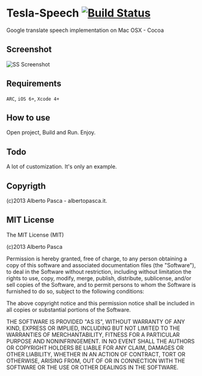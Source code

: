 Tesla-Speech [![Build Status](https://raw.github.com/elpsk/APGraph-Route/master/passing.png)](https://raw.github.com/elpsk/APGraph-Route/master/passing.png)
============

Google translate speech implementation on Mac OSX - Cocoa

Screenshot
------------
![SS Screenshot](https://raw2.github.com/elpsk/Tesla-Speech/master/tesla-speech.png "SS")


Requirements
------------
`ARC`, `iOS 6+`, `Xcode 4+`


How to use
------------

Open project, Build and Run.
Enjoy.


Todo
------------
A lot of customization. It's only an example.


Copyrigth
------------

(c)2013 Alberto Pasca - albertopasca.it.


MIT License
------------

The MIT License (MIT)

(c)2013 Alberto Pasca

Permission is hereby granted, free of charge, to any person obtaining a copy of this software and associated documentation files (the "Software"), to deal in the Software without restriction, including without limitation the rights to use, copy, modify, merge, publish, distribute, sublicense, and/or sell copies of the Software, and to permit persons to whom the Software is furnished to do so, subject to the following conditions:

The above copyright notice and this permission notice shall be included in all copies or substantial portions of the Software.

THE SOFTWARE IS PROVIDED "AS IS", WITHOUT WARRANTY OF ANY KIND, EXPRESS OR IMPLIED, INCLUDING BUT NOT LIMITED TO THE WARRANTIES OF MERCHANTABILITY, FITNESS FOR A PARTICULAR PURPOSE AND NONINFRINGEMENT. IN NO EVENT SHALL THE AUTHORS OR COPYRIGHT HOLDERS BE LIABLE FOR ANY CLAIM, DAMAGES OR OTHER LIABILITY, WHETHER IN AN ACTION OF CONTRACT, TORT OR OTHERWISE, ARISING FROM, OUT OF OR IN CONNECTION WITH THE SOFTWARE OR THE USE OR OTHER DEALINGS IN THE SOFTWARE.

